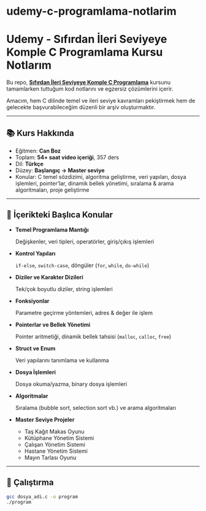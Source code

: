 # **udemy-c-programlama-notlarim**

# Udemy - Sıfırdan İleri Seviyeye Komple C Programlama Kursu Notlarım

Bu repo, [**Sıfırdan İleri Seviyeye Komple C Programlama**](https://www.udemy.com/course/sifirdan-ileri-seviyeye-komple-c-programlama-kursu/) kursunu tamamlarken tuttuğum kod notlarını ve egzersiz çözümlerini içerir.

Amacım, hem C dilinde temel ve ileri seviye kavramları pekiştirmek hem de gelecekte başvurabileceğim düzenli bir arşiv oluşturmaktır.

---

## 📚 Kurs Hakkında

- Eğitmen: **Can Boz**
- Toplam: **54+ saat video içeriği**, 357 ders
- Dil: **Türkçe**
- Düzey: **Başlangıç → Master seviye**
- Konular: C temel sözdizimi, algoritma geliştirme, veri yapıları, dosya işlemleri, pointer’lar, dinamik bellek yönetimi, sıralama & arama algoritmaları, proje geliştirme

---

## 📝 İçerikteki Başlıca Konular

- **Temel Programlama Mantığı**
    
    Değişkenler, veri tipleri, operatörler, giriş/çıkış işlemleri
    
- **Kontrol Yapıları**
    
    `if-else`, `switch-case`, döngüler (`for`, `while`, `do-while`)
    
- **Diziler ve Karakter Dizileri**
    
    Tek/çok boyutlu diziler, string işlemleri
    
- **Fonksiyonlar**
    
    Parametre geçirme yöntemleri, adres & değer ile işlem
    
- **Pointerlar ve Bellek Yönetimi**
    
    Pointer aritmetiği, dinamik bellek tahsisi (`malloc`, `calloc`, `free`)
    
- **Struct ve Enum**
    
    Veri yapılarını tanımlama ve kullanma
    
- **Dosya İşlemleri**
    
    Dosya okuma/yazma, binary dosya işlemleri
    
- **Algoritmalar**
    
    Sıralama (bubble sort, selection sort vb.) ve arama algoritmaları
    
- **Master Seviye Projeler**
    - Taş Kağıt Makas Oyunu
    - Kütüphane Yönetim Sistemi
    - Çalışan Yönetim Sistemi
    - Hastane Yönetim Sistemi
    - Mayın Tarlası Oyunu

---

## 🚀 Çalıştırma

```bash
gcc dosya_adi.c -o program
./program
```
